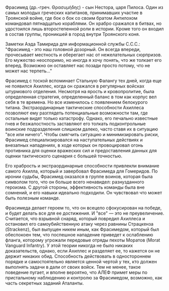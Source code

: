 Фрасимед (др.-греч. Θρασυμήδης)  - сын Нестора, царя Пилоса. Один из самых молодых греческих капитанов, принимавших участие в Троянской войне, где бок о бок со своим братом Антилохом командовал пятнадцатью кораблями. Он храбро сражался в битвах, но удостоился лишь второстепенной роли в истории. Кроме того он входил в состав группы, проникшей в город внутри Троянского коня.

Заметки Аэда Тамирида для информационной службы С.С.С.: "Фрасимед - это наш головной дозорный. Он всегда впереди, прочесывает местность и оберегает нас от нежелательных сюрпризов. Его мужество неоспоримо, но иногда я хочу понять, что же толкает его вперед. Возможно он оставляет нас позади просто потому, что не может нас терпеть..."

Фрасимед с тоской вспоминает Стальную Фалангу тех дней, когда еще не появился Ахиллес, когда он сражался в регулярных войсках штурмового отделения. Несмотря на ярость и кровопролитие, была определенная стратегия, определенный баланс в том как корпус вел себя в те времена. Но все изменилось с появлением белокурого титана. Экстраординарные тактические способности Ахиллеса позволяют ему разглядеть потенциальные возможности там, где остальные видят только катастрофу. Однако, его печально известные гнев и безжалостность заставляют его толкать подконтрольные воинские подразделения слишком далеко, часто ставя их в ситуацию "все или ничего". Чтобы смягчить ситуацию и минимизировать риски, Фрасимед специализировался на наступательных действиях и внезапных нападениях, в ходе которых он провоцировал огонь противника для оценки вражеских сил и предоставления данных для оценки тактического сценария с большей точностью.

Его храбрость и экстраординарные способности привлекли внимание самого Ахилла, который и завербовал Фрасимеда для Гомеридов. По иронии судьбы, Фрасимед оказался в группе воинов, которая была символом того, что он больше всего ненавидел: разнузданного героизма. С другой стороны, эффективность команды была вне сомнений, и его навыки идеально подходили. Он чувствовал что может быть полезным команде.

Фрасимеда делает героем то, что он всецело сфокусирован на победе, и будет делать все для ее достижения. И "все" — это не преувеличение. Считается, что взрывной снаряд, который повредил Ахиллеса и остановил его самоубийственную атаку через равнины Страцкенза (Strackenz), был выпущен никем иным, как Фрасимедом, который был обеспокоен тем, что поспешное нападение приведет к ослаблению фланга, которому угрожали передовые отряды пехоты Моратов (Morat Vanguard Infantry). У этой теории никогда не было никаких доказательств, однако, если Ахиллес и разделяет ее, то кажется он не держит никаких обид. Способность действовать в одностороннем порядке и самостоятельно является ценной чертой у тех, кто должен выполнять задачи в дали от своих войск. Тем не менее, такое поведение пугает, и вполне вероятно, что АЛЕФ примет меры по пристальному наблюдению и контролю за Фрасимедом, возможно, как часть секретных заданий Аталанты.

